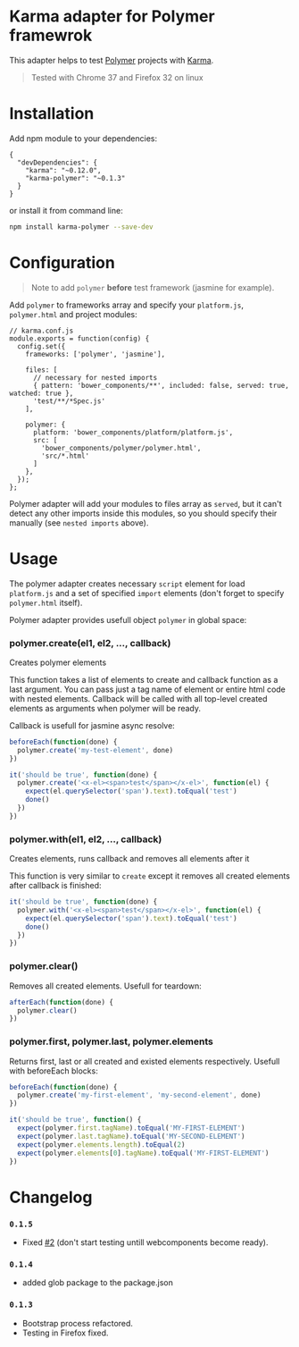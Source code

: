 # Karma adapter for Polymer framewrok

This adapter helps to test [Polymer](http://www.polymer-project.org/) projects with [Karma](http://karma-runner.github.io/0.12/index.html).

> Tested with Chrome 37 and Firefox 32 on linux

# Installation

Add npm module to your dependencies:

```
{
  "devDependencies": {
    "karma": "~0.12.0",
    "karma-polymer": "~0.1.3"
  }
}
```

or install it from command line:

```sh
npm install karma-polymer --save-dev
```

# Configuration

> Note to add `polymer` **before** test framework (jasmine for example).

Add `polymer` to frameworks array and specify your `platform.js`, `polymer.html` and project modules:

```
// karma.conf.js
module.exports = function(config) {
  config.set({
    frameworks: ['polymer', 'jasmine'],

    files: [
      // necessary for nested imports
      { pattern: 'bower_components/**', included: false, served: true, watched: true },
      'test/**/*Spec.js'
    ],

    polymer: {
      platform: 'bower_components/platform/platform.js',
      src: [
        'bower_components/polymer/polymer.html',
        'src/*.html'
      ]
    },
  });
};
```

Polymer adapter will add your modules to files array as `served`, but it can't detect any other imports inside this modules, so you should specify their manually (see `nested imports` above).

# Usage

The polymer adapter creates necessary `script` element for load `platform.js` and a set of specified `import` elements (don't forget to specify `polymer.html` itself).

Polymer adapter provides usefull object `polymer` in global space:

### polymer.create(el1, el2, ..., callback)

Creates polymer elements

This function takes a list of elements to create and callback function as a last argument. You can pass just a tag name of element or entire html code with nested elements. Callback will be called with all top-level created elements as arguments when polymer will be ready.

Callback is usefull for jasmine async resolve:

```js
beforeEach(function(done) {
  polymer.create('my-test-element', done)
})

it('should be true', function(done) {
  polymer.create('<x-el><span>test</span></x-el>', function(el) {
    expect(el.querySelector('span').text).toEqual('test')
    done()
  })
})
```

### polymer.with(el1, el2, ..., callback)

Creates elements, runs callback and removes all elements after it

This function is very similar to `create` except it removes all created elements after callback is finished:

```js
it('should be true', function(done) {
  polymer.with('<x-el><span>test</span></x-el>', function(el) {
    expect(el.querySelector('span').text).toEqual('test')
    done()
  })
})
```

### polymer.clear()

Removes all created elements. Usefull for teardown:

```js
afterEach(function(done) {
  polymer.clear()
})
```

### polymer.first, polymer.last, polymer.elements
 
Returns first, last or all created and existed elements respectively. Usefull with beforeEach blocks:

```js
beforeEach(function(done) {
  polymer.create('my-first-element', 'my-second-element', done)
})

it('should be true', function() {
  expect(polymer.first.tagName).toEqual('MY-FIRST-ELEMENT')
  expect(polymer.last.tagName).toEqual('MY-SECOND-ELEMENT')
  expect(polymer.elements.length).toEqual(2)
  expect(polymer.elements[0].tagName).toEqual('MY-FIRST-ELEMENT')
})
```

# Changelog

### `0.1.5`

* Fixed [#2](https://github.com/cybernetlab/karma-polymer/issues/2) (don't start testing untill webcomponents become ready).

### `0.1.4`

* added glob package to the package.json

### `0.1.3`

* Bootstrap process refactored.
* Testing in Firefox fixed.
